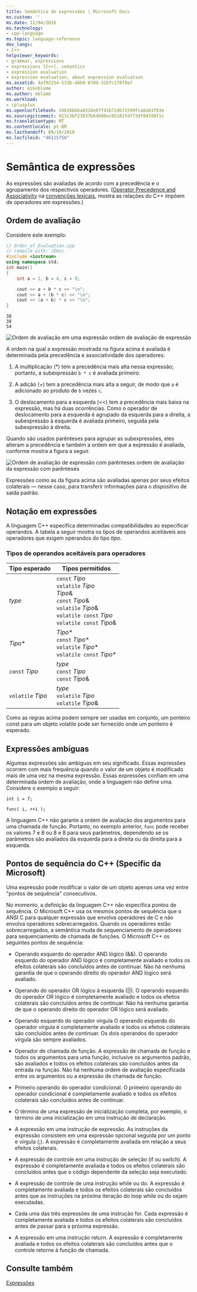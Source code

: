 ```yaml
---
title: Semântica de expressões | Microsoft Docs
ms.custom: ''
ms.date: 11/04/2016
ms.technology:
- cpp-language
ms.topic: language-reference
dev_langs:
- C++
helpviewer_keywords:
- grammar, expressions
- expressions [C++], semantics
- expression evaluation
- expression evaluation, about expression evaluation
ms.assetid: 4a792154-533b-48b9-8709-31bfc170f0a7
author: mikeblome
ms.author: mblome
ms.workload:
- cplusplus
ms.openlocfilehash: 24b16bbba8318e6ff41b724b71599fca8a83f03e
ms.sourcegitcommit: 913c3bf23937b64b90ac05181fdff3df947d9f1c
ms.translationtype: MT
ms.contentlocale: pt-BR
ms.lasthandoff: 09/18/2018
ms.locfileid: "46115756"
---
```

# <a name="semantics-of-expressions"></a>Semântica de expressões

As expressões são avaliadas de acordo com a precedência e o agrupamento dos respectivos operadores. ([Operator Precedence and Associativity](../cpp/cpp-built-in-operators-precedence-and-associativity.md) na [convenções lexicais](../cpp/lexical-conventions.md), mostra as relações do C++ impõem de operadores em expressões.)

## <a name="order-of-evaluation"></a>Ordem de avaliação

Considere este exemplo:

```cpp
// Order_of_Evaluation.cpp
// compile with: /EHsc
#include <iostream>
using namespace std;
int main()
{
    int a = 2, b = 4, c = 9;

    cout << a + b * c << "\n";
    cout << a + (b * c) << "\n";
    cout << (a + b) * c << "\n";
}
```

```Output
38
38
54
```

![Ordem de avaliação em uma expressão](../cpp/media/vc38zv1.gif "vc38ZV1") ordem de avaliação de expressão

A ordem na qual a expressão mostrada na figura acima é avaliada é determinada pela precedência e associatividade dos operadores:

1. A multiplicação (*) tem a precedência mais alta nessa expressão; portanto, a subexpressão `b * c` é avaliada primeiro.

1. A adição (+) tem a precedência mais alta a seguir, de modo que `a` é adicionado ao produto de `b` vezes `c`.

1. O deslocamento para a esquerda (<<) tem a precedência mais baixa na expressão, mas há duas ocorrências. Como o operador de deslocamento para a esquerda é agrupado da esquerda para a direita, a subexpressão à esquerda é avaliada primeiro, seguida pela subexpressão à direita.

Quando são usados parênteses para agrupar as subexpressões, eles alteram a precedência e também a ordem em que a expressão é avaliada, conforme mostra a figura a seguir.

![Ordem de avaliação de expressão com parênteses](../cpp/media/vc38zv2.gif "vc38ZV2") ordem de avaliação da expressão com parênteses

Expressões como as da figura acima são avaliadas apenas por seus efeitos colaterais — nesse caso, para transferir informações para o dispositivo de saída padrão.

## <a name="notation-in-expressions"></a>Notação em expressões

A linguagem C++ especifica determinadas compatibilidades ao especificar operandos. A tabela a seguir mostra os tipos de operandos aceitáveis aos operadores que exigem operandos do tipo *tipo*.

### <a name="operand-types-acceptable-to-operators"></a>Tipos de operandos aceitáveis para operadores

|Tipo esperado|Tipos permitidos|
|-------------------|-------------------|
|*type*|`const` *Tipo*<br /> `volatile` *Tipo*<br /> *Tipo*&<br /> `const` *Tipo*&<br /> `volatile` *Tipo*&<br /> `volatile const` *Tipo*<br /> `volatile const` *Tipo*&|
|*Tipo*\*|*Tipo*\*<br /> `const` *Tipo*\*<br /> `volatile` *Tipo*\*<br /> `volatile const` *Tipo*\*|
|`const` *Tipo*|*type*<br /> `const` *Tipo*<br />`const` *Tipo*&|
|`volatile` *Tipo*|*type*<br /> `volatile` *Tipo*<br /> `volatile` *Tipo*&|

Como as regras acima podem sempre ser usadas em conjunto, um ponteiro const para um objeto volatile pode ser fornecido onde um ponteiro é esperado.

## <a name="ambiguous-expressions"></a>Expressões ambíguas

Algumas expressões são ambíguas em seu significado. Essas expressões ocorrem com mais frequência quando o valor de um objeto é modificado mais de uma vez na mesma expressão. Essas expressões confiam em uma determinada ordem de avaliação, onde a linguagem não define uma. Considere o exemplo a seguir:

```
int i = 7;

func( i, ++i );
```

A linguagem C++ não garante a ordem de avaliação dos argumentos para uma chamada de função. Portanto, no exemplo anterior, `func` pode receber os valores 7 e 8 ou 8 e 8 para seus parâmetros, dependendo se os parâmetros são avaliados da esquerda para a direita ou da direita para a esquerda.

## <a name="c-sequence-points-microsoft-specific"></a>Pontos de sequência do C++ (Specific da Microsoft)

Uma expressão pode modificar o valor de um objeto apenas uma vez entre "pontos de sequência" consecutivos.

No momento, a definição da linguagem C++ não especifica pontos de sequência. O Microsoft C++ usa os mesmos pontos de sequência que o ANSI C para qualquer expressão que envolva operadores de C e não envolva operadores sobrecarregados. Quando os operadores estão sobrecarregados, a semântica muda de sequenciamento de operadores para sequenciamento de chamada de funções. O Microsoft C++ os seguintes pontos de sequência:

- Operando esquerdo do operador AND lógico (&&). O operando esquerdo do operador AND lógico é completamente avaliado e todos os efeitos colaterais são concluídos antes de continuar. Não há nenhuma garantia de que o operando direito do operador AND lógico será avaliado.

- Operando do operador OR lógico à esquerda (&#124;&#124;). O operando esquerdo do operador OR lógico é completamente avaliado e todos os efeitos colaterais são concluídos antes de continuar. Não há nenhuma garantia de que o operando direito do operador OR lógico será avaliado.

- Operando esquerdo do operador vírgula O operando esquerdo do operador vírgula é completamente avaliado e todos os efeitos colaterais são concluídos antes de continuar. Os dois operandos do operador vírgula são sempre avaliados.

- Operador de chamada de função. A expressão de chamada de função e todos os argumentos para uma função, inclusive os argumentos padrão, são avaliados e todos os efeitos colaterais são concluídos antes da entrada na função. Não há nenhuma ordem de avaliação especificada entre os argumentos ou a expressão de chamada de função.

- Primeiro operando do operador condicional. O primeiro operando do operador condicional é completamente avaliado e todos os efeitos colaterais são concluídos antes de continuar.

- O término de uma expressão de inicialização completa, por exemplo, o término de uma inicialização em uma instrução de declaração.

- A expressão em uma instrução de expressão. As instruções da expressão consistem em uma expressão opcional seguida por um ponto e vírgula (;). A expressão é completamente avaliada em relação a seus efeitos colaterais.

- A expressão de controle em uma instrução de seleção (if ou switch). A expressão é completamente avaliada e todos os efeitos colaterais são concluídos antes que o código dependente da seleção seja executado.

- A expressão de controle de uma instrução while ou do. A expressão é completamente avaliada e todos os efeitos colaterais são concluídos antes que as instruções na próxima iteração do loop while ou do sejam executadas.

- Cada uma das três expressões de uma instrução for. Cada expressão é completamente avaliada e todos os efeitos colaterais são concluídos antes de passar para a próxima expressão.

- A expressão em uma instrução return. A expressão é completamente avaliada e todos os efeitos colaterais são concluídos antes que o controle retorne à função de chamada.

## <a name="see-also"></a>Consulte também

[Expressões](../cpp/expressions-cpp.md)
